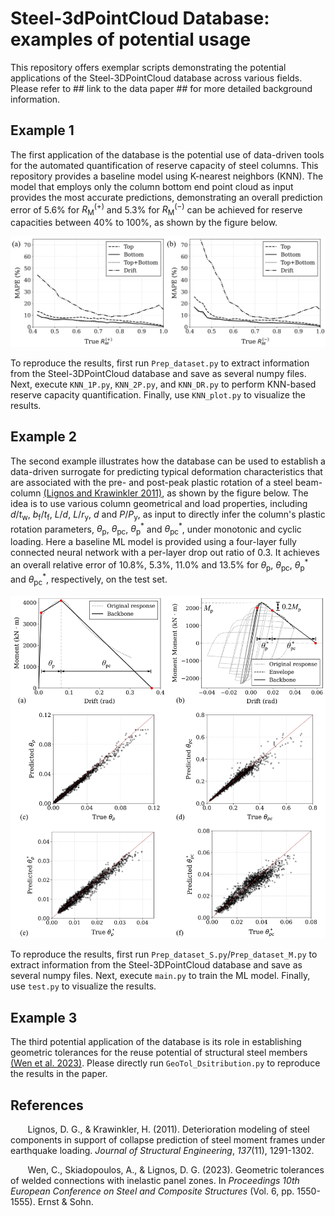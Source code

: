 # Steel-3dPointCloud Database: examples of potential usage
This repository offers exemplar scripts demonstrating the potential applications of the Steel-3DPointCloud database across various fields. Please refer to ## link to the data paper ## for more detailed background information.

## Example 1

The first application of the database is the potential use of data-driven tools for the automated quantification of reserve capacity of steel columns. This repository provides a baseline model using K-nearest neighbors (KNN). The model that employs only the column bottom end point cloud as input provides the most accurate predictions, demonstrating an overall prediction error of 5.6% for $R_\mathrm{M}^{(+)}$ and 5.3% for $R_\mathrm{M}^{(-)}$ can be achieved for reserve capacities between 40% to 100%, as shown by the figure below.

<p align="center">
    <img src="FIG3/17.JPG" alt="img1" width="800">
</p>

To reproduce the results, first run `Prep_dataset.py` to extract information from the Steel-3DPointCloud database and save as several numpy files. Next, execute `KNN_1P.py`, `KNN_2P.py`, and `KNN_DR.py` to perform KNN-based reserve capacity quantification. Finally, use `KNN_plot.py` to visualize the results.

## Example 2

The second example illustrates how the database can be used to establish a data-driven surrogate for predicting typical deformation characteristics that are associated with the pre- and post-peak plastic rotation of a steel beam-column [(Lignos and Krawinkler 2011)], as shown by the figure below. The idea is to use various column geometrical and load properties, including $d/t_\mathrm{w}$, $b_\mathrm{f}/t_\mathrm{f}$, $L/d$, $L/r_\mathrm{y}$, $d$ and $P/P_\mathrm{y}$, as input to directly infer the column's plastic rotation parameters, $\theta_\mathrm{p}$, $\theta_\mathrm{pc}$, $\theta^\ast_\mathrm{p}$ and $\theta^*_\mathrm{pc}$, under monotonic and cyclic loading. Here a baseline ML model is provided using a four-layer fully connected neural network with a per-layer drop out ratio of 0.3. It achieves an overall relative error of 10.8%, 5.3%, 11.0% and 13.5% for $\theta_\mathrm{p}$, $\theta_\mathrm{pc}$, $\theta^*_\mathrm{p}$ and $\theta^*_\mathrm{pc}$, respectively, on the test set.

<p align="center">
    <img src="FIG3/18.jpg" alt="img1" width="800">
</p>

To reproduce the results, first run `Prep_dataset_S.py`/`Prep_dataset_M.py` to extract information from the Steel-3DPointCloud database and save as several numpy files. Next, execute `main.py` to train the ML model. Finally, use `test.py` to visualize the results.

## Example 3

The third potential application of the database is its role in establishing geometric tolerances for the reuse potential of structural steel members [(Wen et al. 2023)]. Please directly run `GeoTol_Dsitribution.py` to reproduce the results in the paper.

## References

&nbsp;&nbsp;&nbsp;&nbsp;&nbsp;&nbsp; Lignos, D. G., & Krawinkler, H. (2011). Deterioration modeling of steel components in support of collapse prediction of steel moment frames under earthquake loading. *Journal of Structural Engineering*, *137*(11), 1291-1302.

&nbsp;&nbsp;&nbsp;&nbsp;&nbsp;&nbsp; Wen, C., Skiadopoulos, A., & Lignos, D. G. (2023). Geometric tolerances of welded connections with inelastic panel zones. In *Proceedings 10th European Conference on Steel and Composite Structures* (Vol. 6, pp. 1550-1555). Ernst & Sohn.

[(Lignos and Krawinkler 2011)]: https://ascelibrary.org/doi/full/10.1061/%28ASCE%29ST.1943-541X.0000376
[(Wen et al. 2023)]: https://onlinelibrary.wiley.com/doi/full/10.1002/cepa.2272

